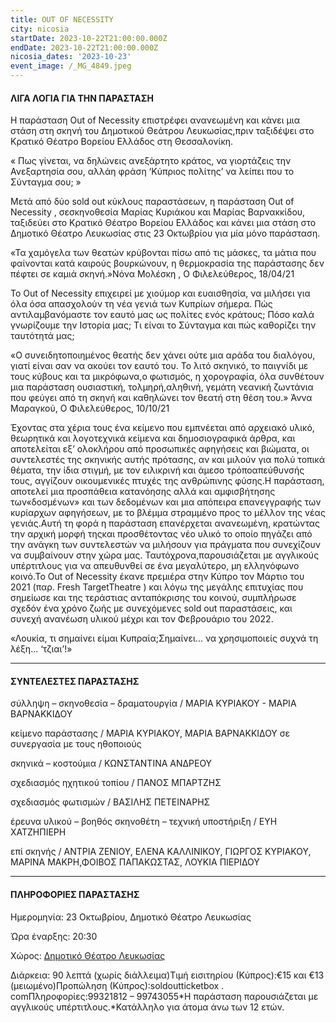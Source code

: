```yaml
---
title: OUT OF NECESSITY
city: nicosia
startDate: 2023-10-22T21:00:00.000Z
endDate: 2023-10-22T21:00:00.000Z
nicosia_dates: '2023-10-23'
event_image: /_MG_4849.jpeg
---
```


#### ΛΙΓΑ ΛΟΓΙΑ ΓΙΑ ΤΗΝ ΠΑΡΑΣΤΑΣΗ

Η παράσταση	Out of Necessity	επιστρέφει ανανεωμένη και κάνει μια στάση στη σκηνή του Δημοτικού Θεάτρου Λευκωσίας,πριν ταξιδέψει στο Κρατικό Θέατρο Βορείου Ελλάδος στη Θεσσαλονίκη.

« Πως γίνεται, να δηλώνεις ανεξάρτητο κράτος, να γιορτάζεις την Ανεξαρτησία σου, αλλάη φράση ‘Κύπριος πολίτης’ να λείπει που το Σύνταγμα σου;	»

Μετά από δύο	sold out κύκλους παραστάσεων, η παράσταση	Out of Necessity , σεσκηνοθεσία Μαρίας Κυριάκου και Μαρίας Βαρνακκίδου, ταξιδεύει στο Κρατικό Θέατρο Βορείου Ελλάδος και κάνει μια στάση στο Δημοτικό Θέατρο Λευκωσίας στις 23 Οκτωβρίου για μία μόνο παράσταση.

«Τα χαμόγελα των θεατών κρύβονται πίσω από τις μάσκες, τα μάτια που φαίνονται κατά καιρούς βουρκώνουν, η θερμοκρασία της παράστασης δεν πέφτει σε καμιά σκηνή.»Νόνα Μολέσκη	, Ο Φιλελεύθερος,	18/04/21

Το Out of Necessity	επιχειρεί με χιούμορ και ευαισθησία, να μιλήσει για όλα όσα απασχολούν τη νέα γενιά των Κυπρίων σήμερα. Πώς αντιλαμβανόμαστε τον εαυτό μας ως πολίτες ενός κράτους; Πόσο καλά γνωρίζουμε την Ιστορία μας; Τι είναι το Σύνταγμα και πώς καθορίζει την ταυτότητά μας;

«Ο συνειδητοποιημένος θεατής δεν χάνει ούτε μια αράδα του διαλόγου, γιατί είναι σαν να ακούει τον εαυτό του. Το λιτό σκηνικό, το παιγνίδι με τους κύβους και τα μικρόφωνα,ο φωτισμός, η χορογραφία, όλα συνθέτουν μια παράσταση ουσιαστική, τολμηρή,αληθινή, γεμάτη νεανική ζωντάνια που φεύγει από τη σκηνή και καθηλώνει τον θεατή στη θέση του.»	Άννα Μαραγκού,	Ο Φιλελεύθερος,	10/10/21

Έχοντας στα χέρια τους ένα κείμενο που εμπνέεται από αρχειακό υλικό, θεωρητικά και λογοτεχνικά κείμενα και δημοσιογραφικά άρθρα, και αποτελείται εξ’ ολοκλήρου από προσωπικές αφηγήσεις και βιώματα, οι συντελεστές της σκηνικής αυτής πρότασης, αν και μιλούν για πολύ τοπικά θέματα, την ίδια στιγμή, με τον ειλικρινή και άμεσο τρόποαπεύθυνσής τους, αγγίζουν οικουμενικές πτυχές της ανθρώπινης φύσης.Η παράσταση, αποτελεί μια προσπάθεια κατανόησης αλλά και αμφισβήτησης των«δοσμένων» και των δεδομένων και μια απόπειρα επανεγγραφής των κυρίαρχων αφηγήσεων, με το βλέμμα στραμμένο προς το μέλλον της νέας γενιάς.Αυτή τη φορά η παράσταση επανέρχεται ανανεωμένη, κρατώντας την αρχική μορφή τηςκαι προσθέτοντας νέο υλικό το οποίο πηγάζει από την ανάγκη των συντελεστών να μιλήσουν για πράγματα που συνεχίζουν να συμβαίνουν στην χώρα μας. Ταυτόχρονα,​παρουσιάζεται με αγγλικούς υπέρτιτλους για να απευθυνθεί σε ένα μεγαλύτερο, μη ελληνόφωνο κοινό.Το Out of Necessity	έκανε πρεμιέρα στην Κύπρο τον Μάρτιο του 2021 (παρ.	Fresh TargetTheatre ) και λόγω της μεγάλης επιτυχίας που σημείωσε και της τεράστιας ανταπόκρισης του κοινού, συμπλήρωσε σχεδόν ένα χρόνο ζωής με συνεχόμενες	sold out παραστάσεις, και συνεχή ανανέωση υλικού μέχρι και τον Φεβρουάριο του 2022.

«Λουκία, τι σημαίνει είμαι Κυπραία;Σημαίνει... να χρησιμοποιείς συχνά τη λέξη... ‘τζιαι’!»

***

#### ΣΥΝΤΕΛΕΣΤΕΣ ΠΑΡΑΣΤΑΣΗΣ

σύλληψη – σκηνοθεσία – δραματουργία / ΜΑΡΙΑ ΚΥΡΙΑΚΟΥ - ΜΑΡΙΑ ΒΑΡΝΑΚΚΙΔΟΥ

κείμενο παράστασης / ΜΑΡΙΑ ΚΥΡΙΑΚΟΥ, ΜΑΡΙΑ ΒΑΡΝΑΚΚΙΔΟΥ σε συνεργασία με τους ηθοποιούς

σκηνικά – κοστούμια / ΚΩΝΣΤΑΝΤΙΝΑ ΑΝΔΡΕΟΥ

σχεδιασμός ηχητικού τοπίου / ΠΑΝΟΣ ΜΠΑΡΤΖΗΣ

σχεδιασμός φωτισμών / ΒΑΣΙΛΗΣ ΠΕΤΕΙΝΑΡΗΣ

έρευνα υλικού – βοηθός σκηνοθέτη – τεχνική υποστήριξη / ΕΥΗ ΧΑΤΖΗΠΙΕΡΗ

επί σκηνής / ΑΝΤΡΙΑ ΖΕΝΙΟΥ, ΕΛΕΝΑ ΚΑΛΛΙΝΙΚΟΥ, ΓΙΩΡΓΟΣ ΚΥΡΙΑΚΟΥ, ΜΑΡΙΝΑ ΜΑΚΡΗ,ΦΟΙΒΟΣ ΠΑΠΑΚΩΣΤΑΣ, ΛΟΥΚΙΑ ΠΙΕΡΙΔΟΥ

***

#### ΠΛΗΡΟΦΟΡΙΕΣ ΠΑΡΑΣΤΑΣΗΣ

Ημερομηνία: 23 Οκτωβρίου, Δημοτικό Θέατρο Λευκωσίας

Ώρα έναρξης: 20:30

Χώρος: [Δημοτικό Θέατρο Λευκωσίας](https://www.google.com/maps/place/Nicosia+Municipal+Theatre/@35.1726565,33.3526747,17z/data=!3m1!4b1!4m6!3m5!1s0x14de17519633b289:0xf4e085228ec10fda!8m2!3d35.1726521!4d33.3552496!16s%2Fg%2F11fx_337t4?entry=ttu)

Διάρκεια: 90 λεπτά (χωρίς διάλλειμα)Τιμή εισιτηρίου (Κύπρος):€15 και €13 (μειωμένο)Προπώληση (Κύπρος):soldoutticketbox	. comΠληροφορίες:99321812 – 99743055​\*Η παράσταση παρουσιάζεται με αγγλικούς υπέρτιτλους.\*Κατάλληλο για άτομα άνω των 12 ετών.
